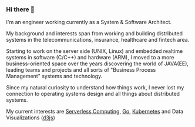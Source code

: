 ### Hi there 👋

I'm an engineer working currently as a System & Software Architect.

My background and interests span from working and building distributed systems in the telecommunications, insurance, healthcare and fintech area.

Starting to work on the server side (UNIX, Linux) and embedded realtime systems in software (C/C++) and hardware (ARM), I moved to a more business-oriented space over the years discovering the world of JAVA(EE), leading teams and projects and all sorts of "Business Process Management" systems and technology.

Since my natural curiosity to understand how things work, I never lost my connection to operating systems design and all things about distributed systems.

My current interests are [Serverless Computing](https://cloudstate.io), [Go](https://golang.org), [Kubernetes](https://kubernetes.io) and Data Visualizations ([d3js](https://d3js.org))

<!--
**marcellanz/marcellanz** is a ✨ _special_ ✨ repository because its `README.md` (this file) appears on your GitHub profile.

Here are some ideas to get you started:

- 🔭 I’m currently working on ...
- 🌱 I’m currently learning ...
- 👯 I’m looking to collaborate on ...
- 🤔 I’m looking for help with ...
- 💬 Ask me about ...
- 📫 How to reach me: ...
- 😄 Pronouns: ...
- ⚡ Fun fact: ...
-->
